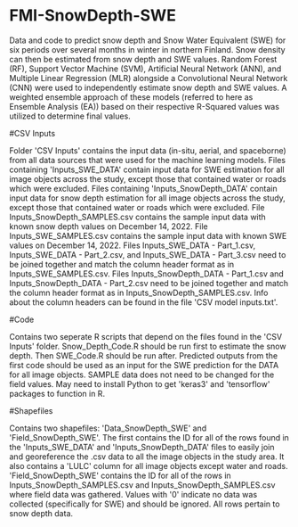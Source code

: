 # FMI-SnowDepth-SWE

Data and code to predict snow depth and Snow Water Equivalent (SWE) for six periods over several months in winter in northern Finland. Snow density can then be estimated from snow depth and SWE values. Random Forest (RF), Support Vector Machine (SVM), Artificial Neural Network (ANN), and Multiple Linear Regression (MLR) alongside a Convolutional Neural Network (CNN) were used to independently estimate snow depth and SWE values. A weighted ensemble approach of these models (referred to here as Ensemble Analysis (EA)) based on their respective R-Squared values was utilized to determine final values.

#CSV Inputs

Folder 'CSV Inputs' contains the input data (in-situ, aerial, and spaceborne) from all data sources that were used for the machine learning models.
Files containing 'Inputs_SWE_DATA' contain input data for SWE estimation for all image objects across the study, except those that contained water or roads which were excluded.
Files containing 'Inputs_SnowDepth_DATA' contain input data for snow depth estimation for all image objects across the study, except those that contained water or roads which were excluded.
File Inputs_SnowDepth_SAMPLES.csv contains the sample input data with known snow depth values on December 14, 2022.
File Inputs_SWE_SAMPLES.csv contains the sample input data with known SWE values on December 14, 2022.
Files Inputs_SWE_DATA - Part_1.csv, Inputs_SWE_DATA - Part_2.csv, and Inputs_SWE_DATA - Part_3.csv need to be joined together and match the column header format as in Inputs_SWE_SAMPLES.csv.
Files Inputs_SnowDepth_DATA - Part_1.csv and Inputs_SnowDepth_DATA - Part_2.csv need to be joined together and match the column header format as in Inputs_SnowDepth_SAMPLES.csv.
Info about the column headers can be found in the file 'CSV model inputs.txt'.

#Code

Contains two seperate R scripts that depend on the files found in the 'CSV Inputs' folder. Snow_Depth_Code.R should be run first to estimate the snow depth. Then SWE_Code.R should be run after. Predicted outputs from the first code should be used as an input for the SWE prediction for the DATA for all image objects. SAMPLE data does not need to be changed for the field values. May need to install Python to get 'keras3' and 'tensorflow' packages to function in R.

#Shapefiles

Contains two shapefiles: 'Data_SnowDepth_SWE' and 'Field_SnowDepth_SWE'. The first contains the ID for all of the rows found in the 'Inputs_SWE_DATA' and 'Inputs_SnowDepth_DATA' files to easily join and georeference the .csv data to all the image objects in the study area. It also contains a 'LULC' column for all image objects except water and roads.
'Field_SnowDepth_SWE' contains the ID for all of the rows in Inputs_SnowDepth_SAMPLES.csv and Inputs_SnowDepth_SAMPLES.csv where field data was gathered. Values with '0' indicate no data was collected (specifically for SWE) and should be ignored. All rows pertain to snow depth data.
